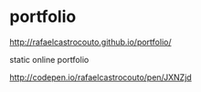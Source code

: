 # portfolio

http://rafaelcastrocouto.github.io/portfolio/

static online portfolio

http://codepen.io/rafaelcastrocouto/pen/JXNZjd
